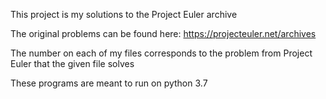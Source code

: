 This project is my solutions to the Project Euler archive

The original problems can be found here: https://projecteuler.net/archives

The number on each of my files corresponds to the problem from Project Euler that the given file solves

These programs are meant to run on python 3.7